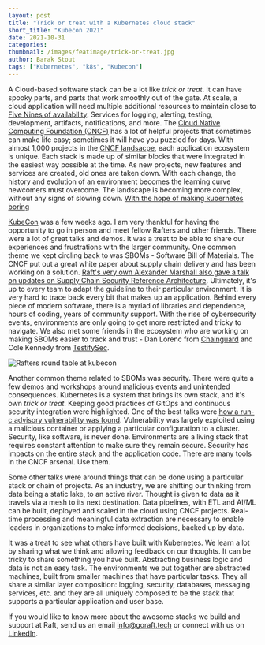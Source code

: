 ```yaml
---
layout: post
title: "Trick or treat with a Kubernetes cloud stack"
short_title: "Kubecon 2021"
date: 2021-10-31
categories:
thumbnail: /images/featimage/trick-or-treat.jpg
author: Barak Stout
tags: ["Kubernetes", "k8s", "Kubecon"]
---
```


A Cloud-based software stack can be a lot like _trick or treat_. It can have spooky parts, and parts that work smoothly out of the gate. At scale, a cloud application will need multiple additional resources to maintain close to [Five Nines of availability](https://en.wikipedia.org/wiki/High_availability#Percentage_calculation). Services for logging, alerting, testing, development, artifacts, notifications, and more. The [Cloud Native Computing Foundation (CNCF)](https://www.cncf.io/) has a lot of helpful projects that sometimes can make life easy; sometimes it will have you puzzled for days. With almost 1,000 projects in the [CNCF landsacpe](https://landscape.cncf.io/), each application ecosystem is unique. Each stack is made up of similar blocks that were integrated in the easiest way possible at the time. As new projects, new features and services are created, old ones are taken down. With each change, the history and evolution of an environment becomes the learning curve newcomers must overcome. The landscape is becoming more complex, without any signs of slowing down. [With the hope of making kubernetes boring](https://twitter.com/timothysc/status/1453119919055310856)

[KubeCon](https://events.linuxfoundation.org/kubecon-cloudnativecon-north-america/) was a few weeks ago. I am very thankful for having the opportunity to go in person and meet fellow Rafters and other friends. There were a lot of great talks and demos. It was a treat to be able to share our experiences and frustrations with the larger community. One common theme we kept circling back to was SBOMs - Software Bill of Materials. The CNCF put out a great white paper about supply chain delivery and has been working on a solution. [Raft's very own Alexander Marshall also gave a talk on updates on Supply Chain Security Reference Architecture](https://www.youtube.com/watch?v=5T9aRbzmapw). Ultimately, it's up to every team to adapt the guideline to their particular environment. It is very hard to trace back every bit that makes up an application. Behind every piece of modern software, there is a myriad of libraries and dependence, hours of coding, years of community support. With the rise of cybersecurity events, environments are only going to get more restricted and tricky to navigate. We also met some friends in the ecosystem who are working on making SBOMs easier to track and trust - Dan Lorenc from [Chainguard](https://chainguard.dev/) and Cole Kennedy from [TestifySec](https://www.testifysec.com/).

![Rafters round table at kubecon](/images/kubecon_round_table.jpg)

Another common theme related to SBOMs was security. There were quite a few demos and workshops around malicious events and unintended consequences. Kubernetes is a system that brings its own stack, and it's own _trick or treat_. Keeping good practices of GitOps and continuous security integration were highlighted. One of the best talks were [how a run-c advisory vulnerability was found](https://www.youtube.com/watch?v=V8JXexaLGCU&list=PLj6h78yzYM2Nd1U4RMhv7v88fdiFqeYAP&index=185). Vulnerability was largely exploited using a malicious container or applying a particular configuration to a cluster. Security, like software, is never done. Environments are a living stack that requires constant attention to make sure they remain secure. Security has impacts on the entire stack and the application code. There are many tools in the CNCF arsenal. Use them.

Some other talks were around things that can be done using a particular stack or chain of projects. As an industry, we are shifting our thinking from data being a static lake, to an active river. Thought is given to data as it travels via a mesh to its next destination. Data pipelines, with ETL and AI/ML can be built, deployed and scaled in the cloud using CNCF projects. Real-time processing and meaningful data extraction are necessary to enable leaders in organizations to make informed decisions, backed up by data.

It was a treat to see what others have built with Kubernetes. We learn a lot by sharing what we think and allowing feedback on our thoughts. It can be tricky to share something you have built. Abstracting business logic and data is not an easy task. The environments we put together are abstracted machines, built from smaller machines that have particular tasks. They all share a similar layer composition: logging, security, databases, messaging services, etc. and they are all uniquely composed to be the stack that supports a particular application and user base.

If you would like to know more about the awesome stacks we build and support at Raft, send us an email <info@goraft.tech> or connect with us on [LinkedIn](https://www.linkedin.com/company/raft-tech).
